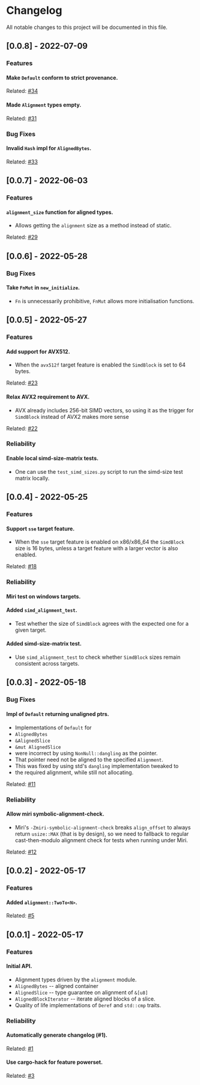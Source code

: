# Changelog

All notable changes to this project will be documented in this file.

## [0.0.8] - 2022-07-09

### Features

#### Make `Default` conform to strict provenance.

<tiny>Related: [#34](https://github.com/V0ldek/aligners/issues/34) </tiny>

#### Made `Alignment` types empty.

<tiny>Related: [#31](https://github.com/V0ldek/aligners/issues/31) </tiny>


### Bug Fixes

#### Invalid `Hash` impl for `AlignedBytes`.

<tiny>Related: [#33](https://github.com/V0ldek/aligners/issues/33) </tiny>

## [0.0.7] - 2022-06-03

### Features

#### `alignment_size` function for aligned types.
- Allows getting the `alignment` size as a method instead of static.

<tiny>Related: [#29](https://github.com/V0ldek/aligners/issues/29)</tiny>

## [0.0.6] - 2022-05-28

### Bug Fixes

#### Take `FnMut` in `new_initialize`.
- `Fn` is unnecessarily prohibitive, `FnMut` allows more initialisation functions.

## [0.0.5] - 2022-05-27

### Features

#### Add support for AVX512.
- When the `avx512f` target feature is enabled
the `SimdBlock` is set to 64 bytes.

<tiny>Related: [#23](https://github.com/V0ldek/aligners/issues/18)</tiny>

#### Relax AVX2 requirement to AVX.
- AVX already includes 256-bit SIMD vectors, so using it
as the trigger for `SimdBlock` instead of AVX2 makes more sense

<tiny>Related: [#22](https://github.com/V0ldek/aligners/issues/18)</tiny>

### Reliability

#### Enable local simd-size-matrix tests.
- One can use the `test_simd_sizes.py` script
to run the simd-size test matrix locally.

## [0.0.4] - 2022-05-25

### Features

#### Support `sse` target feature.
- When the `sse` target feature is enabled
on x86/x86_64 the `SimdBlock` size is 16 bytes,
unless a target feature with a larger vector is also enabled.

<tiny>Related: [#18](https://github.com/V0ldek/aligners/issues/18)</tiny>

### Reliability

#### Miri test on windows targets.

#### Added `simd_alignment_test`.
- Test whether the size of `SimdBlock` agrees with the expected one
for a given target.

#### Added simd-size-matrix test.
- Use `simd_alignment_test` to check whether `SimdBlock` sizes
remain consistent across targets.

## [0.0.3] - 2022-05-18


### Bug Fixes

#### Impl of `Default` returning unaligned ptrs.
- Implementations of `Default` for
-  `AlignedBytes`
-  `&AlignedSlice`
-  `&mut AlignedSlice`
- were incorrect by using `NonNull::dangling` as the pointer.
- That pointer need not be aligned to the specified `Alignment`.
- This was fixed by using std's `dangling` implementation tweaked to
- the required alignment, while still not allocating.

<tiny>Related: [#11](https://github.com/V0ldek/aligners/issues/11) </tiny>

### Reliability

#### Allow miri symbolic-alignment-check.
- Miri's `-Zmiri-symbolic-alignment-check` breaks `align_offset` to always return `usize::MAX` (that is by design), so we need to fallback to regular cast-then-modulo alignment check for tests when running under Miri.

<tiny>Related: [#12](https://github.com/V0ldek/aligners/issues/12) </tiny>

## [0.0.2] - 2022-05-17

### Features

#### Added `alignment::TwoTo<N>`.

<tiny>Related: [#5](https://github.com/V0ldek/aligners/issues/5) </tiny>

## [0.0.1] - 2022-05-17

### Features

#### Initial API.
-  Alignment types driven by the `alignment` module.
-  `AlignedBytes` -- aligned container
-  `AlignedSlice` -- type guarantee on alignment of `&[u8]`
-  `AlignedBlockIterator` -- iterate aligned blocks of a slice.
-  Quality of life implementations of `Deref` and `std::cmp` traits.


### Reliability

#### Automatically generate changelog (#1).

<tiny>Related: [#1](https://github.com/V0ldek/aligners/issues/1) </tiny>

#### Use cargo-hack for feature powerset.

<tiny>Related: [#3](https://github.com/V0ldek/aligners/issues/3) </tiny>

<!-- generated by git-cliff -->
